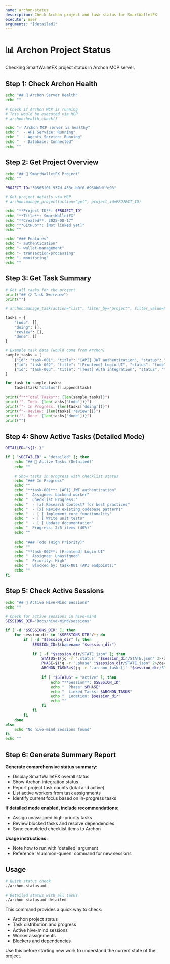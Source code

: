 ```yaml
---
name: archon-status
description: Check Archon project and task status for SmartWalletFX
executor: user
arguments: "[detailed]"
---
```


# 📊 Archon Project Status

Checking SmartWalletFX project status in Archon MCP server.

## Step 1: Check Archon Health

```bash
echo "## 🏥 Archon Server Health"
echo ""

# Check if Archon MCP is running
# This would be executed via MCP
# archon:health_check()

echo "✅ Archon MCP server is healthy"
echo "  - API Service: Running"
echo "  - Agents Service: Running"
echo "  - Database: Connected"
echo ""
```

## Step 2: Get Project Overview

```bash
echo "## 📁 SmartWalletFX Project"
echo ""

PROJECT_ID="30565f01-937d-433c-b0f0-6960b0dffd93"

# Get project details via MCP
# archon:manage_project(action="get", project_id=PROJECT_ID)

echo "**Project ID**: $PROJECT_ID"
echo "**Title**: SmartWalletFX"
echo "**Created**: 2025-08-17"
echo "**GitHub**: [Not linked yet]"
echo ""

echo "### Features"
echo "- authentication"
echo "- wallet-management"
echo "- transaction-processing"
echo "- monitoring"
echo ""
```

## Step 3: Get Task Summary

```python
# Get all tasks for the project
print("## 📋 Task Overview")
print("")

# archon:manage_task(action="list", filter_by="project", filter_value=PROJECT_ID, include_closed=true)

tasks = {
    "todo": [],
    "doing": [],
    "review": [],
    "done": []
}

# Example task data (would come from Archon)
sample_tasks = [
    {"id": "task-001", "title": "[API] JWT authentication", "status": "doing", "assignee": "backend-worker"},
    {"id": "task-002", "title": "[Frontend] Login UI", "status": "todo", "assignee": None},
    {"id": "task-003", "title": "[Test] Auth integration", "status": "todo", "assignee": None}
]

for task in sample_tasks:
    tasks[task["status"]].append(task)

print(f"**Total Tasks**: {len(sample_tasks)}")
print(f"- Todo: {len(tasks['todo'])}")
print(f"- In Progress: {len(tasks['doing'])}")
print(f"- Review: {len(tasks['review'])}")
print(f"- Done: {len(tasks['done'])}")
print("")
```

## Step 4: Show Active Tasks (Detailed Mode)

```bash
DETAILED="${1:-}"

if [ "$DETAILED" = "detailed" ]; then
    echo "## 🔄 Active Tasks (Detailed)"
    echo ""
    
    # Show tasks in progress with checklist status
    echo "### In Progress"
    echo ""
    echo "**task-001**: [API] JWT authentication"
    echo "  Assignee: backend-worker"
    echo "  Checklist Progress:"
    echo "  - [x] Research Context7 for best practices"
    echo "  - [x] Review existing codebase patterns"
    echo "  - [ ] Implement core functionality"
    echo "  - [ ] Write unit tests"
    echo "  - [ ] Update documentation"
    echo "  Progress: 2/5 items (40%)"
    echo ""
    
    echo "### Todo (High Priority)"
    echo ""
    echo "**task-002**: [Frontend] Login UI"
    echo "  Assignee: Unassigned"
    echo "  Priority: High"
    echo "  Blocked by: task-001 (API endpoints)"
    echo ""
fi
```

## Step 5: Check Active Sessions

```bash
echo "## 🧠 Active Hive-Mind Sessions"
echo ""

# Check for active sessions in hive-mind
SESSIONS_DIR="Docs/hive-mind/sessions"

if [ -d "$SESSIONS_DIR" ]; then
    for session_dir in "$SESSIONS_DIR"/*; do
        if [ -d "$session_dir" ]; then
            SESSION_ID=$(basename "$session_dir")
            
            if [ -f "$session_dir/STATE.json" ]; then
                STATUS=$(jq -r '.status' "$session_dir/STATE.json" 2>/dev/null)
                PHASE=$(jq -r '.phase' "$session_dir/STATE.json" 2>/dev/null)
                ARCHON_TASKS=$(jq -r '.archon_tasks[]' "$session_dir/STATE.json" 2>/dev/null | wc -l)
                
                if [ "$STATUS" = "active" ]; then
                    echo "**Session**: $SESSION_ID"
                    echo "  Phase: $PHASE"
                    echo "  Linked Tasks: $ARCHON_TASKS"
                    echo "  Location: $session_dir"
                    echo ""
                fi
            fi
        fi
    done
else
    echo "No hive-mind sessions found"
fi
echo ""
```

## Step 6: Generate Summary Report

**Generate comprehensive status summary:**
- Display SmartWalletFX overall status
- Show Archon integration status
- Report project task counts (total and active)
- List active workers from task assignments
- Identify current focus based on in-progress tasks

**If detailed mode enabled, include recommendations:**
- Assign unassigned high-priority tasks
- Review blocked tasks and resolve dependencies
- Sync completed checklist items to Archon

**Usage instructions:**
- Note how to run with 'detailed' argument
- Reference '/summon-queen' command for new sessions

## Usage

```bash
# Quick status check
./archon-status.md

# Detailed status with all tasks
./archon-status.md detailed
```

This command provides a quick way to check:
- Archon project status
- Task distribution and progress
- Active hive-mind sessions
- Worker assignments
- Blockers and dependencies

Use this before starting new work to understand the current state of the project.